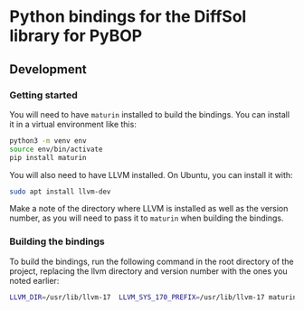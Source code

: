 # Python bindings for the DiffSol library for PyBOP

## Development

### Getting started

You will need to have `maturin` installed to build the bindings. You can install it in a virtual environment like this:

```bash
python3 -m venv env
source env/bin/activate
pip install maturin
```

You will also need to have LLVM installed. On Ubuntu, you can install it with:

```bash
sudo apt install llvm-dev
```

Make a note of the directory where LLVM is installed as well as the version number, as you will need to pass it to `maturin` when building the bindings.

### Building the bindings

To build the bindings, run the following command in the root directory of the project, replacing the llvm directory and version number with the ones you noted earlier:

```bash
LLVM_DIR=/usr/lib/llvm-17  LLVM_SYS_170_PREFIX=/usr/lib/llvm-17 maturin develop --features diffsol-llvm17
```